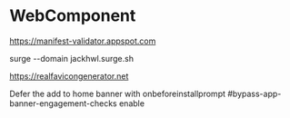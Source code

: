 # WebComponent
https://manifest-validator.appspot.com

surge --domain jackhwl.surge.sh

https://realfavicongenerator.net


Defer the add to home banner with onbeforeinstallprompt
#bypass-app-banner-engagement-checks   enable